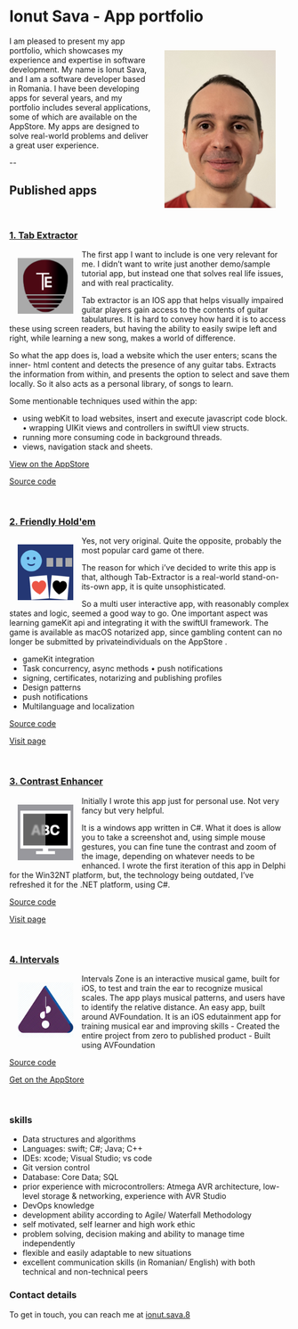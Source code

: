 #  Ionut Sava - App portfolio

<img src="img/ResumePhotoClipped.png" alt="my photo" style="width: 200px; float: right; margin: 25px;">

I am pleased to present my app portfolio, which showcases my experience and expertise in software development.
My name is Ionut Sava, and I am a software developer based in Romania.
I have been developing apps for several years, and my portfolio includes several applications, some of which are available on the AppStore. My apps are designed to solve real-world problems and deliver a great user experience. 

--

## Published apps

<br />

### [**1. Tab Extractor**](https://ionutsava674.github.io/Tab-Extractor/)

<img src="icons/te60x60_2x.png" alt="Tab Extractor icon" style="width: 100px; float: left; margin: 15px;">
The first app I want to include is one very relevant for me. I didn’t want to write just another demo/sample tutorial app, but instead one that solves real life issues, and with real practicality.

Tab extractor is an IOS app that helps visually impaired guitar players gain access to the contents of guitar tabulatures. It is hard to convey how hard it is to access these using screen readers, but having the ability to easily swipe left and right, while learning a new song, makes a world of difference.

So what the app does is, load a website which the user enters; scans the inner- html content and detects the presence of any guitar tabs. Extracts the information from within, and presents the option to select and save them locally.
So it also acts as a personal library, of songs to learn.

Some mentionable techniques used within the app:
- using webKit to load websites, insert and execute javascript code block. • wrapping UIKit views and controllers in swiftUI view structs.
- running more consuming code in background threads.
- views, navigation stack and sheets.

[View on the AppStore](https://apps.apple.com/app/tab-extractor/id1614273947)

[Source code](https://github.com/ionutsava674/Tab-Extractor)

<br />

### [**2. Friendly Hold'em**](https://ionutsava674.github.io/Friendly-Holdem-for-mac/)

<img src="icons/fh128x128.png" alt="Friendly Holdem icon" style="width: 100px; float: left; margin: 15px;">
Yes, not very original. Quite the opposite, probably the most popular card game ot there.

The reason for which i’ve decided to write this app is that, although Tab-Extractor is a real-world stand-on-its-own app, it is quite unsophisticated.

So a multi user interactive app, with reasonably complex states and logic, seemed a good way to go. One important aspect was learning gameKit api and integrating it with the swiftUI framework.
The game is available as macOS notarized app, since gambling content can no longer be submitted by privateindividuals on the AppStore .

- gameKit integration
- Task concurrency, async methods • push notifications
- signing, certificates, notarizing and publishing profiles
- Design patterns
- push notifications
- Multilanguage and localization

[Source code](https://github.com/ionutsava674/Friendly-Holdem-for-mac)

[Visit page](https://ionutsava674.github.io/Friendly-Holdem-for-mac/)

<br />

### [**3. Contrast Enhancer**](https://ionutsava674.github.io/ContrastEnhancer/)

<img src="icons/ce128x128.png" alt="Contrast Enhancer icon" style="width: 100px; float: left; margin: 15px;">
Initially I wrote this app just for personal use. Not very fancy but very helpful.

It is a windows app written in C#. What it does is allow you to take a screenshot and, using simple mouse gestures, you can fine tune the contrast and zoom of the image, depending on whatever needs to be enhanced. I wrote the first iteration of this app in Delphi for the Win32NT platform, but, the technology being outdated, I’ve refreshed it for the .NET platform, using C#.

[Source code](https://github.com/ionutsava674/ContrastEnhancer)

[Visit page](https://ionutsava674.github.io/ContrastEnhancer/)

<br />

### [**4. Intervals**](https://ionutsava674.github.io/intervals/)

<img src="icons/intervalsIcon.png" alt="Intervals icon" style="width: 100px; float: left; margin: 15px;">
Intervals Zone is an interactive musical game, built for iOS, to test and train the ear to recognize musical scales. The app plays musical patterns, and users have to identify the relative distance. An easy app, built around AVFoundation.
It is an iOS edutainment app for training musical ear and improving skills - Created the entire project from zero to published product
- Built using AVFoundation

[Source code](https://github.com/ionutsava674/intervals)

[Get on the AppStore](https://apps.apple.com/in/app/intervals-zone/id1669574204)

<br />

### skills

- Data structures and algorithms
- Languages: swift; C#; Java; C++
- IDEs: xcode; Visual Studio; vs code
- Git version control
- Database: Core Data; SQL
- prior experience with microcontrollers: Atmega AVR architecture, low-level storage & networking, experience with AVR Studio
- DevOps knowledge
- development ability according to Agile/ Waterfall Methodology
- self motivated, self learner and high work ethic
- problem solving, decision making and ability to manage time independently
- flexible and easily adaptable to new situations
- excellent communication skills (in Romanian/ English) with both technical and non-technical peers

### Contact details

To get in touch, you can reach me at
[ionut.sava.8](mailto:ionut.sava.8@gmail.com)

